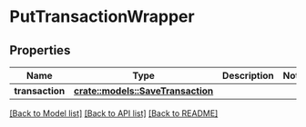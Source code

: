 # PutTransactionWrapper

## Properties

Name | Type | Description | Notes
------------ | ------------- | ------------- | -------------
**transaction** | [**crate::models::SaveTransaction**](SaveTransaction.md) |  | 

[[Back to Model list]](../README.md#documentation-for-models) [[Back to API list]](../README.md#documentation-for-api-endpoints) [[Back to README]](../README.md)


